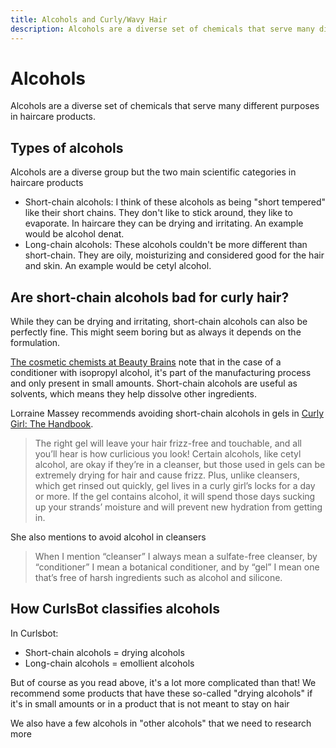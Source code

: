 ```yaml
---
title: Alcohols and Curly/Wavy Hair
description: Alcohols are a diverse set of chemicals that serve many different purposes in haircare products.
---
```


# Alcohols

Alcohols are a diverse set of chemicals that serve many different purposes in haircare products.


## Types of alcohols

Alcohols are a diverse group but the two main scientific categories in haircare products

- Short-chain alcohols: I think of these alcohols as being "short tempered" like their short chains. They don't like to stick around, they like to evaporate. In haircare they can be drying and irritating. An example would be alcohol denat.
- Long-chain alcohols: These alcohols couldn't be more different than short-chain. They are oily, moisturizing and considered good for the hair and skin. An example would be cetyl alcohol.

## Are short-chain alcohols bad for curly hair?

While they can be drying and irritating, short-chain alcohols can also be perfectly fine. This might seem boring but as always it depends on the formulation.

[The cosmetic chemists at Beauty Brains](https://thebeautybrains.com/2014/04/why-is-there-isopropyl-alcohol-in-my-conditioner/) note that in the case of a conditioner with isopropyl alcohol, it's part of the manufacturing process and only present in small amounts. Short-chain alcohols are useful as solvents, which means they help dissolve other ingredients.

Lorraine Massey recommends avoiding short-chain alcohols in gels in [Curly Girl: The Handbook](https://amzn.to/40b2Jfr).

> The right gel will leave your hair frizz-free and touchable, and all you’ll hear is how curlicious you look! Certain alcohols, like cetyl alcohol, are okay if they’re in a cleanser, but those used in gels can be extremely drying for hair and cause frizz. Plus, unlike cleansers, which get rinsed out quickly, gel lives in a curly girl’s locks for a day or more. If the gel contains alcohol, it will spend those days sucking up your strands’ moisture and will prevent new hydration from getting in.

She also mentions to avoid alcohol in cleansers

> When I mention “cleanser” I always mean a sulfate-free cleanser, by “conditioner” I mean a botanical conditioner, and by “gel” I mean one that’s free of harsh ingredients such as alcohol and silicone.


## How CurlsBot classifies alcohols

In Curlsbot:

- Short-chain alcohols = drying alcohols
- Long-chain alcohols = emollient alcohols

But of course as you read above, it's a lot more complicated than that! We recommend some products that have these so-called "drying alcohols" if it's in small amounts or in a product that is not meant to stay on hair

We also have a few alcohols in "other alcohols" that we need to research more
